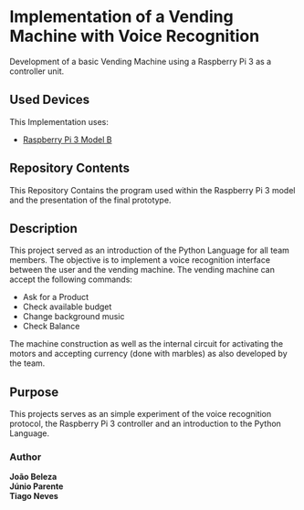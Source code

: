 # Implementation of a Vending Machine with Voice Recognition

Development of a basic Vending Machine using a Raspberry Pi 3 as a controller unit. 

## Used Devices

This Implementation uses:

- [Raspberry Pi 3 Model B](https://www.raspberrypi.org/products/raspberry-pi-3-model-b/)

## Repository Contents 

This Repository Contains the program used within the Raspberry Pi 3 model and the presentation of the final prototype.

## Description

This project served as an introduction of the Python Language for all team members. The objective is to implement a voice recognition interface between the user and the vending machine. The vending machine can accept the following commands:

- Ask for a Product
- Check available budget
- Change background music
- Check Balance

The machine construction as well as the internal circuit for activating the motors and accepting currency (done with marbles) as also developed by the team.

## Purpose

This projects serves as an simple experiment of the voice recognition protocol, the Raspberry Pi 3 controller and an introduction to the Python Language.

### Author
**João Beleza**  
**Júnio Parente**  
**Tiago Neves**